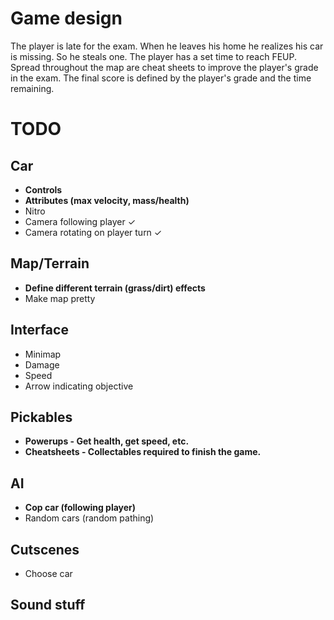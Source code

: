 # Game design

The player is late for the exam.
When he leaves his home he realizes his car is missing.
So he steals one.
The player has a set time to reach FEUP.
Spread throughout the map are cheat sheets to improve the player's grade in the exam.
The final score is defined by the player's grade and the time remaining.


# TODO

## Car
- **Controls**
- **Attributes (max velocity, mass/health)**
- Nitro
- Camera following player ✓
- Camera rotating on player turn ✓

## Map/Terrain
- **Define different terrain (grass/dirt) effects**
- Make map pretty

## Interface
- Minimap
- Damage
- Speed
- Arrow indicating objective

## Pickables
- **Powerups - Get health, get speed, etc.**
- **Cheatsheets - Collectables required to finish the game.**

## AI
- **Cop car (following player)**
- Random cars (random pathing)

## Cutscenes
- Choose car

## Sound stuff
